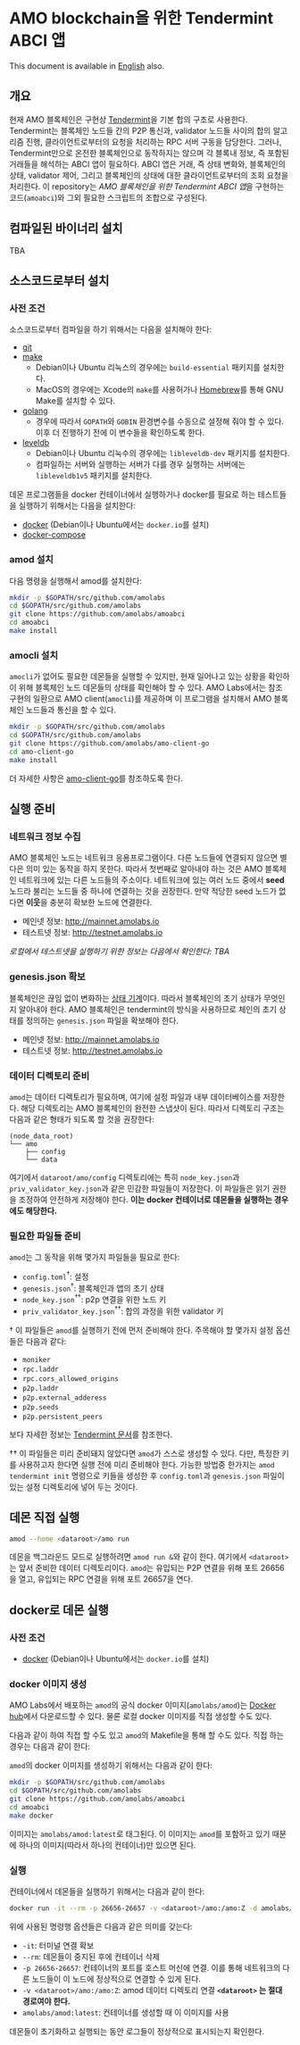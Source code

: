 # AMO blockchain을 위한 Tendermint ABCI 앱
This document is available in [English](README.md) also.

## 개요
현재 AMO 블록체인은 구현상
[Tendermint](https://github.com/tendermint/tendermint)을 기본 합의 구조로
사용한다. Tendermint는 블록체인 노드들 간의 P2P 통신과, validator 노드들 사이의
합의 알고리즘 진행, 클라이언트로부터의 요청을 처리하는 RPC 서버 구동을
담당한다. 그러나, Tendermint만으로 온전한 블록체인으로 동작하지는 않으며 각
블록내 정보, 즉 포함된 거래들을 해석하는 ABCI 앱이 필요하다. ABCI 앱은 거래, 즉
상태 변화와, 블록체인의 상태, validator 제어, 그리고 블록체인의 상태에 대한
클라이언트로부터의 조회 요청을 처리한다. 이 repository는 *AMO 블록체인을 위한
Tendermint ABCI 앱*을 구현하는 코드(`amoabci`)와 그외 필요한 스크립트의
조합으로 구성된다.

## 컴파일된 바이너리 설치
TBA

## 소스코드로부터 설치

### 사전 조건
소스코드로부터 컴파일을 하기 위해서는 다음을 설치해야 한다:
* [git](https://git-scm.com)
* [make](https://www.gnu.org/software/make/)
  * Debian이나 Ubuntu 리눅스의 경우에는 `build-essential` 패키지를 설치한다.
  * MacOS의 경우에는 Xcode의 `make`를 사용허가나 [Homebrew](https://brew.sh)를
	통해 GNU Make를 설치할 수 있다.
* [golang](https://golang.org/dl/)
  * 경우에 따라서 `GOPATH`와 `GOBIN` 환경변수를 수동으로 설정해 줘야 할 수
	있다. 이후 더 진행하기 전에 이 변수들을 확인하도록 한다.
* [leveldb](https://github.com/google/leveldb)
  * Debian이나 Ubuntu 리눅수의 경우에는 `libleveldb-dev` 패키지를 설치한다.
  * 컴파일하는 서버와 실행하는 서버가 다를 경우 실행하는 서버에는
	`libleveldb1v5` 패키지를 설치한다.

데몬 프로그램들을 docker 컨테이너에서 실행하거나 docker를 필요로 하는
테스트들을 실행하기 위해서는 다음을 설치한다:
* [docker](https://www.docker.com) (Debian이나 Ubuntu에서는 `docker.io`를 설치)
* [docker-compose](https://www.docker.com)

### amod 설치
다음 명령을 실행해서 amod를 설치한다:
```bash
mkdir -p $GOPATH/src/github.com/amolabs
cd $GOPATH/src/github.com/amolabs
git clone https://github.com/amolabs/amoabci
cd amoabci
make install
```

### amocli 설치
`amocli`가 없어도 필요한 데몬들을 실행할 수 있지만, 현재 일어나고 있는 상황을
확인하이 위해 블록체인 노드 데몬들의 상태를 확인해야 할 수 있다. AMO Labs에서는
참조 구현의 일환으로 AMO client(`amocli`)를 제공하며 이 프로그램을 설치해서 AMO
블록체인 노드들과 통신을 할 수 있다.
```bash
mkdir -p $GOPATH/src/github.com/amolabs
cd $GOPATH/src/github.com/amolabs
git clone https://github.com/amolabs/amo-client-go
cd amo-client-go
make install
```

더 자세한 사항은 [amo-client-go](https://github.com/amolabs/amo-client-go)를
참조하도록 한다.

## 실행 준비
### 네트워크 정보 수집
AMO 블록체인 노드는 네트워크 응용프로그램이다. 다른 노드들에 연결되지 않으면
별다은 의미 있는 동작을 하지 못한다. 따라서 첫번째로 알아내야 하는 것은 AMO
블록체인 네트워크에 있는 다른 노드들의 주소이다. 네트워크에 있는 여러 노드
중에서 **seed** 노드라 불리는 노드들 중 하나에 연결하는 것을 권장한다. 만약
적당한 seed 노드가 없다면 **이웃**을 충분히 확보한 노드에 연결한다.

* 메인넷 정보: http://mainnet.amolabs.io
* 테스트넷 정보: http://testnet.amolabs.io

*로컬에서 테스트넷을 실행하기 위한 정보는 다음에서 확인한다: TBA*

### genesis.json 확보
블록체인은 끊임 없이 변화하는 [상태
기계](https://en.wikipedia.org/wiki/Finite-state_machine)이다. 따라서
블록체인의 초기 상태가 무엇인지 알아내야 한다. AMO 블록체인은 tendermint의
방식을 사용하므로 체인의 초기 상태를 정의하는 `genesis.json` 파일을 확보해야
한다.

* 메인넷 정보: http://mainnet.amolabs.io
* 테스트넷 정보: http://testnet.amolabs.io

### 데이터 디렉토리 준비
`amod`는 데이터 디렉토리가 필요하며, 여기에 설정 파일과 내부
데이터베이스를 저장한다. 해당 디렉토리는 AMO 블록체인의 완전한 스냅샷이 된다.
따라서 디렉토리 구조는 다음과 같은 형태가 되도록 할 것을 권장한다:
```
(node_data_root)
└── amo 
    ├── config
    └── data
```

여기에서 `dataroot/amo/config` 디렉토리에는 특히 `node_key.json`과
`priv_validator_key.json`과 같은 민감한 파일들이 저장한다. 이 파일들은 읽기
권한을 조정하여 안전하게 저장해야 한다. **이는 docker 컨테이너로 데몬들을
실행하는 경우에도 해당한다.**

### 필요한 파일들 준비
`amod`는 그 동작을 위해 몇가지 파일들을 필요로 한다:
- `config.toml`<sup>&dagger;</sup>: 설정
- `genesis.json`<sup>&dagger;</sup>: 블록체인과 앱의 초기 상태
- `node_key.json`<sup>&dagger;&dagger;</sup>: p2p 연결을 위한 노드 키
- `priv_validator_key.json`<sup>&dagger;&dagger;</sup>: 합의 과정을 위한
  validator 키

&dagger; 이 파일들은 `amod`를 실행하기 전에 먼저 준비해야 한다.
주목해야 할 몇가지 설정 옵션들은 다음과 같다:
- `moniker`
- `rpc.laddr`
- `rpc.cors_allowed_origins`
- `p2p.laddr`
- `p2p.external_adderess`
- `p2p.seeds`
- `p2p.persistent_peers`

보다 자세한 정보는 [Tendermint
문서](https://tendermint.com/docs/tendermint-core/configuration.html)를
참조한다.

&dagger;&dagger; 이 파일들은 미리 준비돼지 않았다면 `amod`가 스스로 생성할 수
있다. 다만, 특정한 키를 사용하고자 한다면 실행 전에 미리 준비해야 한다. 가능한
방법중 한가지는 `amod tendermint init` 명령으로 키들을 생성한 후
`config.toml`과 `genesis.json` 파일이 있는 설정 디렉토리에 넣어 두는 것이다.

## 데몬 직접 실행
```bash
amod --home <dataroot>/amo run
```
데몬을 백그라운드 모드로 실행하려면 `amod run &`와 같이 한다. 여기에서
`<dataroot>`는 앞서 준비한 데이터 디렉토리이다. `amod`는 유입되는 P2P 연결을
위해 포트 26656을 열고, 유입되는 RPC 연결을 위해 포트 26657을 연다. 

## docker로 데몬 실행
### 사전 조건
* [docker](https://www.docker.com) (Debian이나 Ubuntu에서는 `docker.io`를 설치)

### docker 이미지 생성
AMO Labs에서 배포하는 `amod`의 공식 docker 이미지(`amolabs/amod`)는 [Docker
hub](https://hub.docker.com)에서 다운로드할 수 있다. 물론 로컬 docker 이미지를
직접 생성할 수도 있다.

다음과 같이 하여 직접 할 수도 있고 `amod`의 Makefile을 통해 할 수도 있다. 직접
하는 경우는 다음과 같이 한다:

`amod`의 docker 이미지를 생성하기 위해서는 다음과 같이 한다:
```bash
mkdir -p $GOPATH/src/github.com/amolabs
cd $GOPATH/src/github.com/amolabs
git clone https://github.com/amolabs/amoabci
cd amoabci
make docker
```
이미지는 `amolabs/amod:latest`로 태그된다. 이 이미지는 `amod`를 포함하고 있기
때문에 하나의 이미지(따라서 하나의 컨테이너)만 있으면 된다.

### 실행
컨테이너에서 데몬들을 실행하기 위해서는 다음과 같이 한다:
```bash
docker run -it --rm -p 26656-26657 -v <dataroot>/amo:/amo:Z -d amolabs/amod:latest
```
위에 사용된 명령행 옵션들은 다음과 같은 의미를 갖는다:
- `-it`: 터미널 연결 확보
- `--rm`: 데몬들이 중지된 후에 컨테이너 삭제
- `-p 26656-26657`: 컨테이너의 포트를 호스트 머신에 연결. 이를 통해 네트워크의
  다른 노드들이 이 노드에 정상적으로 연결할 수 있게 된다.
- `-v <dataroot>/amo:/amo:Z`: amod 데이터 디렉토리 연결
  **`<dataroot>` 는 절대 경로여야 한다.**
- `amolabs/amod:latest`: 컨테이너를 생성할 때 이 이미지를 사용

데몬들이 초기화하고 실행되는 동안 로그들이 정상적으로 표시되는지 확인한다.
